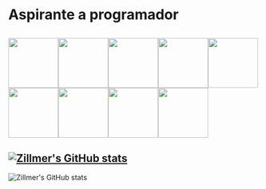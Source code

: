 # Aspirante a programador

<img src="https://cdn.jsdelivr.net/gh/devicons/devicon@latest/icons/canva/canva-original.svg" width=100px><img src="https://cdn.jsdelivr.net/gh/devicons/devicon@latest/icons/bootstrap/bootstrap-original-wordmark.svg" width=100px><img src="https://cdn.jsdelivr.net/gh/devicons/devicon@latest/icons/css3/css3-original.svg" width=100px><img src="https://cdn.jsdelivr.net/gh/devicons/devicon@latest/icons/github/github-original-wordmark.svg" width=100px><img src="https://cdn.jsdelivr.net/gh/devicons/devicon@latest/icons/git/git-original.svg" width=100px><img src="https://cdn.jsdelivr.net/gh/devicons/devicon@latest/icons/html5/html5-original.svg" width=100px><img src="https://cdn.jsdelivr.net/gh/devicons/devicon@latest/icons/javascript/javascript-original.svg" width=100px><img src="https://cdn.jsdelivr.net/gh/devicons/devicon@latest/icons/notion/notion-plain.svg" width=100px><img src="https://cdn.jsdelivr.net/gh/devicons/devicon@latest/icons/python/python-original-wordmark.svg" width=100px>
--------
[![Zillmer's GitHub stats](https://github-readme-stats.vercel.app/api?username=luiszillmer)](https://github.com/luiszillmer/github-readme-stats)
-------
![Zillmer's GitHub stats](https://github-readme-stats.vercel.app/api?username=luiszillmer&theme=dark&show_icons=true)
          
          
          
                                                                                                                                                                                         
          
          
          
          
          
